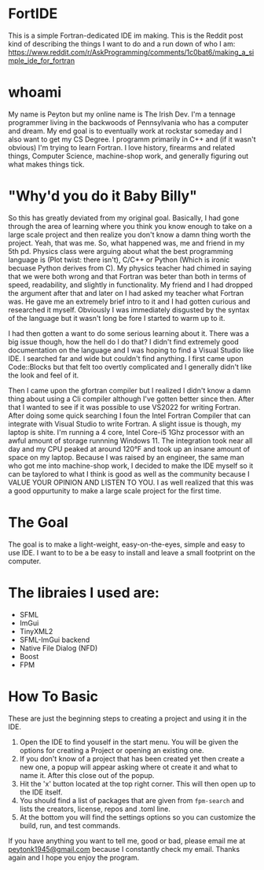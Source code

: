 # FortIDE
This is a simple Fortran-dedicated IDE im making. This is the Reddit post kind of describing the things I want to do and a run down of who I am: https://www.reddit.com/r/AskProgramming/comments/1c0bat6/making_a_simple_ide_for_fortran

# whoami

  My name is Peyton but my online name is The Irish Dev. I'm a tennage programmer living in the backwoods of Pennsylvania who has a computer and dream. My end goal is to eventually work at rockstar someday and I also want to get my CS Degree. I programm primarily in C++ and (if it wasn't obvious) I'm trying to learn Fortran. I love history, firearms and related things, Computer Science, machine-shop work, and generally figuring out what makes things tick.

# "Why'd you do it Baby Billy"
  So this has greatly deviated from my original goal. Basically, I had gone through the area of learning where you think you know enough to take on a large scale project and then realize you don't know a damn thing worth the project. Yeah, that was me. So, what happened was, me and friend in my 5th pd. Physics class were arguing about what the best programming language is (Plot twist: there isn't), C/C++ or Python (Which is ironic becuase Python derives from C). My physics teacher had chimed in saying that we were both wrong and that Fortran was beter than both in terms of speed, readability, and slightly in functionality. My friend and I had dropped the argument after that and later on I had asked my teacher what Fortran was. He gave me an extremely brief intro to it and I had gotten curious and researched it myself. Obviously I was immediately disgusted by the syntax of the language but it wasn't long be fore I started to warm up to it.
  
  I had then gotten a want to do some serious learning about it. There was a big issue though, how the hell do I do that? I didn't find extremely good documentation on the language and I was hoping to find a Visual Studio like IDE. I searched far and wide but couldn't find anything. I first came upon Code::Blocks but that felt too overtly complicated and I generally didn't like the look and feel of it. 
    
  Then I came upon the gfortran compiler but I realized I didn't know a damn thing about using a Cli compiler although I've gotten better since then. After that I wanted to see if it was possible to use VS2022 for writing Fortran. After doing some quick searching I foun the Intel Fortran Compiler that can integrate with Visual Studio to write Fortran. A slight issue is though, my laptop is shite. I'm running a 4 core, Intel Core-i5 1Ghz processor with an awful amount of storage runnning Windows 11. The integration took near all day and my CPU peaked at around 120°F and took up an insane amount of space on my laptop.
    Because I was raised by an engineer, the same man who got me into machine-shop work, I decided to make the IDE myself so it can be taylored to what I think is good as well as the community because I VALUE YOUR OPINION AND LISTEN TO YOU. I as well realized that this was a good oppurtunity to make a large scale project for the first time.

# The Goal
The goal is to make a light-weight, easy-on-the-eyes, simple and easy to use IDE. I want to to be a be easy to install and leave a small footprint on the computer.

# The libraies I used are:
* SFML
* ImGui
* TinyXML2
* SFML-ImGui backend
* Native File Dialog (NFD)
* Boost
* FPM

# How To Basic
These are just the beginning steps to creating a project and using it in the IDE.

1. Open the IDE to find youself in the start menu. You will be given the options for creating a Project or opening an existing one.
2. If you don't know of a project that has been created yet then create a new one, a popup will appear asking where ot create it and what to name it. After this close out of the popup.
3. Hit the 'x' button located at the top right corner. This will then open up to the IDE itself.
4. You should find a list of packages that are given from ```fpm-search``` and lists the creators, license, repos and .toml line.
5. At the bottom you will find the settings options so you can customize the build, run, and test commands.

If you have anything you want to tell me, good or bad, please email me at peytonk1945@gmail.com because I constantly check my email. Thanks again and I hope you enjoy the program.
